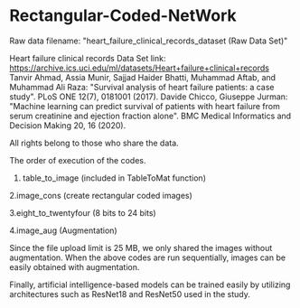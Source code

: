 # Rectangular-Coded-NetWork
Raw data filename: "heart_failure_clinical_records_dataset (Raw Data Set)"

Heart failure clinical records Data Set link: https://archive.ics.uci.edu/ml/datasets/Heart+failure+clinical+records
Tanvir Ahmad, Assia Munir, Sajjad Haider Bhatti, Muhammad Aftab, and Muhammad Ali Raza: "Survival analysis of heart failure patients: a case study". PLoS ONE 12(7), 0181001 (2017).
Davide Chicco, Giuseppe Jurman: "Machine learning can predict survival of patients with heart failure from serum creatinine and ejection fraction alone". BMC Medical Informatics and Decision Making 20, 16 (2020).

All rights belong to those who share the data.



The order of execution of the codes.

1. table_to_image (included in TableToMat function)

2.image_cons (create rectangular coded images)

3.eight_to_twentyfour (8 bits to 24 bits)

4.image_aug (Augmentation)

Since the file upload limit is 25 MB, we only shared the images without augmentation.
When the above codes are run sequentially, images can be easily obtained with augmentation.

Finally, artificial intelligence-based models can be trained easily by utilizing architectures such as ResNet18 and ResNet50 used in the study.
